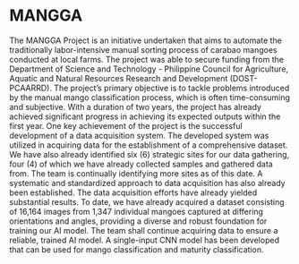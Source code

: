 # MANGGA

The MANGGA Project is an initiative undertaken that aims to automate the traditionally labor-intensive manual sorting process of carabao mangoes conducted at local farms. The project was able to secure funding from the Department of Science and Technology - Philippine Council for Agriculture, Aquatic and Natural Resources Research and Development (DOST-PCAARRD). The project’s primary objective is to tackle problems introduced by the manual mango classification process, which is often time-consuming and subjective. With a duration of two years, the project has already achieved significant progress in achieving its expected outputs within the first year. One key achievement of the project is the successful development of a data acquisition system. The developed system was utilized in acquiring data for the establishment of a comprehensive dataset. We have also already identified six (6) strategic sites for our data gathering, four (4) of which we have already collected samples and gathered data from. The team is continually identifying more sites as of this date. A systematic and standardized approach to data acquisition has also already been established. The data acquisition efforts have already yielded substantial results. To date, we have already acquired a dataset consisting of 16,164 images from 1,347 individual mangoes captured at differing orientations and angles, providing a diverse and robust foundation for training our AI model. The team shall continue acquiring data to ensure a reliable, trained AI model. A single-input CNN model has been developed that can be used for mango classification and maturity classification. 
